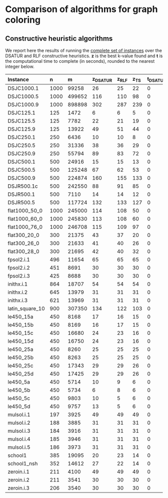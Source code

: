 # Comparison of algorithms for graph coloring #

## Constructive heuristic algorithms ##

We report here the results of running the [complete set of instances](ColoringInstances.md) over the DSATUR and RLF constructive heuristics. **z** is the best k-value found and **t** is the computational time to complete (in seconds), rounded to the nearest integer below.

| **Instance** | **n** | **m** | **z<sub>DSATUR</sub>** | **z<sub>RLF</sub>** | **z<sub>TS</sub>** | **t<sub>DSATUR</sub>** | **t<sub>RLF</sub>** | **t<sub>TS</sub>** |
|:-------------|:------|:------|:-----------------------|:--------------------|:-------------------|:-----------------------|:--------------------|:-------------------|
| DSJC1000.1   | 1000  | 99258 | 26                     | 25                  | 22                 | 0                      | 0                   | 138                |
| DSJC1000.5   | 1000  | 499652 | 116                    | 110                 | 98                 | 0                      | 2                   | 574                |
| DSJC1000.9   | 1000  | 898898 | 302                    | 287                 | 239                | 0                      | 7                   | 2404               |
| DSJC125.1    | 125   | 1472  | 6                      | 6                   | 5                  | 0                      | 0                   | 15                 |
| DSJC125.5    | 125   | 7782  | 22                     | 21                  | 19                 | 0                      | 0                   | 5                  |
| DSJC125.9    | 125   | 13922 | 49                     | 51                  | 44                 | 0                      | 0                   | 10                 |
| DSJC250.1    | 250   | 6436  | 10                     | 10                  | 8                  | 0                      | 0                   | 41                 |
| DSJC250.5    | 250   | 31336 | 38                     | 36                  | 29                 | 0                      | 0                   | 63                 |
| DSJC250.9    | 250   | 55794 | 89                     | 83                  | 72                 | 0                      | 0                   | 104                |
| DSJC500.1    | 500   | 24916 | 15                     | 15                  | 13                 | 0                      | 0                   | 79                 |
| DSJC500.5    | 500   | 125248 | 67                     | 62                  | 53                 | 0                      | 0                   | 384                |
| DSJC500.9    | 500   | 224874 | 160                    | 155                 | 133                | 0                      | 0                   | 347                |
| DSJR500.1c   | 500   | 242550 | 88                     | 91                  | 85                 | 0                      | 1                   | 241                |
| DSJR500.1    | 500   | 7110  | 14                     | 14                  | 12                 | 0                      | 0                   | 32                 |
| DSJR500.5    | 500   | 117724 | 132                    | 133                 | 127                | 0                      | 0                   | 182                |
| flat1000\_50\_0 | 1000  | 245000 | 114                    | 108                 | 50                 | 0                      | 2                   | 4191               |
| flat1000\_60\_0 | 1000  | 245830 | 113                    | 108                 | 60                 | 0                      | 2                   | 2096               |
| flat1000\_76\_0 | 1000  | 246708 | 115                    | 109                 | 97                 | 0                      | 2                   | 567                |
| flat300\_20\_0 | 300   | 21375 | 43                     | 37                  | 20                 | 0                      | 0                   | 105                |
| flat300\_26\_0 | 300   | 21633 | 41                     | 40                  | 26                 | 0                      | 1                   | 81                 |
| flat300\_28\_0 | 300   | 21695 | 42                     | 40                  | 32                 | 0                      | 0                   | 55                 |
| fpsol2.i.1   | 496   | 11654 | 65                     | 65                  | 65                 | 0                      | 0                   | 19                 |
| fpsol2.i.2   | 451   | 8691  | 30                     | 30                  | 30                 | 0                      | 0                   | 17                 |
| fpsol2.i.3   | 425   | 8688  | 30                     | 30                  | 30                 | 0                      | 0                   | 16                 |
| inithx.i.1   | 864   | 18707 | 54                     | 54                  | 54                 | 0                      | 0                   | 40                 |
| inithx.i.2   | 645   | 13979 | 31                     | 31                  | 31                 | 0                      | 0                   | 24                 |
| inithx.i.3   | 621   | 13969 | 31                     | 31                  | 31                 | 0                      | 0                   | 56                 |
| latin\_square\_10 | 900   | 307350 | 134                    | 122                 | 103                | 0                      | 4                   | 669                |
| le450\_15a   | 450   | 8168  | 17                     | 16                  | 15                 | 0                      | 0                   | 59                 |
| le450\_15b   | 450   | 8169  | 16                     | 17                  | 15                 | 0                      | 0                   | 56                 |
| le450\_15c   | 450   | 16680 | 24                     | 23                  | 16                 | 0                      | 0                   | 65                 |
| le450\_15d   | 450   | 16750 | 24                     | 23                  | 16                 | 0                      | 0                   | 77                 |
| le450\_25a   | 450   | 8260  | 25                     | 25                  | 25                 | 0                      | 0                   | 25                 |
| le450\_25b   | 450   | 8263  | 25                     | 25                  | 25                 | 0                      | 0                   | 24                 |
| le450\_25c   | 450   | 17343 | 29                     | 29                  | 26                 | 0                      | 0                   | 48                 |
| le450\_25d   | 450   | 17425 | 29                     | 29                  | 26                 | 0                      | 0                   | 60                 |
| le450\_5a    | 450   | 5714  | 10                     | 9                   | 6                  | 0                      | 0                   | 47                 |
| le450\_5b    | 450   | 5734  | 6                      | 8                   | 6                  | 0                      | 0                   | 51                 |
| le450\_5c    | 450   | 9803  | 10                     | 5                   | 6                  | 0                      | 0                   | 54                 |
| le450\_5d    | 450   | 9757  | 13                     | 5                   | 6                  | 0                      | 0                   | 42                 |
| mulsol.i.1   | 197   | 3925  | 49                     | 49                  | 49                 | 0                      | 0                   | 5                  |
| mulsol.i.2   | 188   | 3885  | 31                     | 31                  | 31                 | 0                      | 0                   | 5                  |
| mulsol.i.3   | 184   | 3916  | 31                     | 31                  | 31                 | 0                      | 0                   | 6                  |
| mulsol.i.4   | 185   | 3946  | 31                     | 31                  | 31                 | 0                      | 0                   | 6                  |
| mulsol.i.5   | 186   | 3973  | 31                     | 31                  | 31                 | 0                      | 0                   | 6                  |
| school1      | 385   | 19095 | 20                     | 23                  | 14                 | 0                      | 0                   | 122                |
| school1\_nsh | 352   | 14612 | 27                     | 22                  | 14                 | 0                      | 0                   | 92                 |
| zeroin.i.1   | 211   | 4100  | 49                     | 49                  | 49                 | 0                      | 0                   | 5                  |
| zeroin.i.2   | 211   | 3541  | 30                     | 30                  | 30                 | 0                      | 0                   | 5                  |
| zeroin.i.3   | 206   | 3540  | 30                     | 30                  | 30                 | 0                      | 0                   | 4                  |